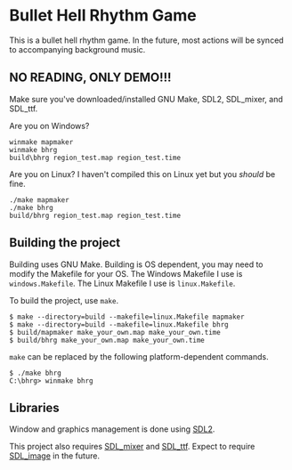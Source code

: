 # Bullet Hell Rhythm Game

This is a bullet hell rhythm game. In the future, most actions will be synced to accompanying background music.

## NO READING, ONLY DEMO!!!

Make sure you've downloaded/installed GNU Make, SDL2, SDL_mixer, and SDL_ttf.

Are you on Windows?

```
winmake mapmaker
winmake bhrg
build\bhrg region_test.map region_test.time
```

Are you on Linux? I haven't compiled this on Linux yet but you *should* be fine.

```
./make mapmaker
./make bhrg
build/bhrg region_test.map region_test.time
```

## Building the project

Building uses GNU Make.
Building is OS dependent, you may need to modify the Makefile for your OS. The Windows Makefile I use is `windows.Makefile`. The Linux Makefile I use is `linux.Makefile`.

To build the project, use `make`.

```
$ make --directory=build --makefile=linux.Makefile mapmaker
$ make --directory=build --makefile=linux.Makefile bhrg
$ build/mapmaker make_your_own.map make_your_own.time
$ build/bhrg make_your_own.map make_your_own.time
```

`make` can be replaced by the following platform-dependent commands.

```
$ ./make bhrg
C:\bhrg> winmake bhrg
```

## Libraries

Window and graphics management is done using [SDL2](https://www.libsdl.org/).

This project also requires [SDL\_mixer](https://www.libsdl.org/projects/SDL_mixer/) and [SDL\_ttf](https://www.libsdl.org/projects/SDL_ttf/). Expect to require [SDL\_image](https://www.libsdl.org/projects/SDL_image/) in the future.
